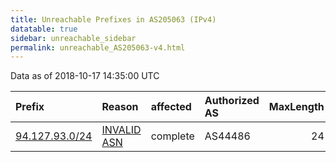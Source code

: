 ```yaml
---
title: Unreachable Prefixes in AS205063 (IPv4)
datatable: true
sidebar: unreachable_sidebar
permalink: unreachable_AS205063-v4.html
---
```


Data as of 2018-10-17 14:35:00 UTC


<div class="datatable-begin"></div>

| Prefix                                                 | Reason                                                                                                 | affected   | Authorized AS   |   MaxLength | Anchor                                         |   unreachable /24s |
|:-------------------------------------------------------|:-------------------------------------------------------------------------------------------------------|:-----------|:----------------|------------:|:-----------------------------------------------|-------------------:|
| [94.127.93.0/24](https://stat.ripe.net/94.127.93.0/24) | [INVALID ASN](https://rpki-validator.ripe.net/announcement-preview?asn=AS205063&prefix=94.127.93.0/24) | complete   | AS44486         |          24 | [RIPE](unreachable_RIPE_NCC_RPKI_Root-v4.html) |                  1 |

<div class="datatable-end"></div>